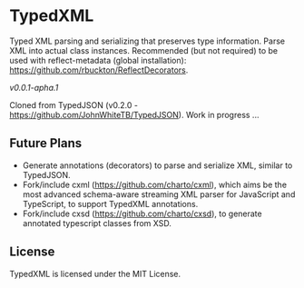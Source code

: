 # TypedXML

Typed XML parsing and serializing that preserves type information. Parse XML into actual class instances. Recommended (but not required)
to be used with reflect-metadata (global installation): https://github.com/rbuckton/ReflectDecorators. 

*v0.0.1-apha.1*

Cloned from TypedJSON (v0.2.0 - https://github.com/JohnWhiteTB/TypedJSON).
Work in progress ...

## Future Plans

 - Generate annotations (decorators) to parse and serialize XML, similar to TypedJSON.
 - Fork/include cxml (https://github.com/charto/cxml), which aims be the most advanced schema-aware streaming XML parser for JavaScript and TypeScript, to support TypedXML annotations.
 - Fork/include cxsd (https://github.com/charto/cxsd), to generate annotated typescript classes from XSD.  

## License

TypedXML is licensed under the MIT License.
